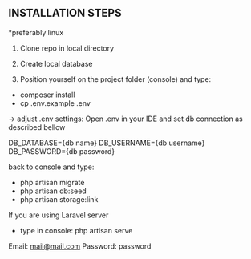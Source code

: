 ## INSTALLATION STEPS

*preferably linux

1. Clone repo in local directory

2. Create local database 

3. Position yourself on the project folder (console) and type:

- composer install
- cp .env.example .env 

-> adjust .env settings:
Open .env in your IDE and set db connection as described bellow

DB_DATABASE={db name}
DB_USERNAME={db username}
DB_PASSWORD={db password}

back to console and type: 
- php artisan migrate
- php artisan db:seed
- php artisan storage:link

If you are using Laravel server
- type in console: php artisan serve

Email: mail@mail.com
Password: password